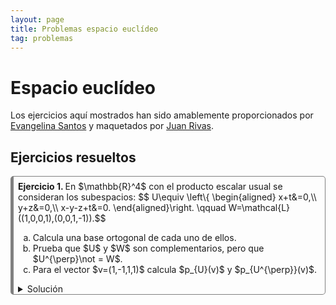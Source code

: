 ```yaml
---
layout: page
title: Problemas espacio euclídeo
tag: problemas
---
```

<style>
@media (min-width: 38em) {
  html {
    font-size: 18px;
  }
}



body {
  counter-reset: article;
}

article:before {
  counter-increment: article;
  content: "Ejercicio " counter(article) ". ";
  font-weight: bold;
}

article {
  border-style: solid;
  border-width: 1px 1px 1px 5px;
  border-color: gray gray gray gray;
  border-radius: 5px;
  padding: 0.5em 0.5em 0em 0.5em;
  margin-bottom: 0.5em;
}
</style>

# Espacio euclídeo

Los ejercicios aquí mostrados han sido amablemente proporcionados por [Evangelina Santos](https://www.ugr.es/~esantos/) y maquetados por [Juan Rivas](https://github.com/MrRiversGit).

## Ejercicios resueltos 

<article>
En $\mathbb{R}^4$ con el producto escalar usual se consideran los subespacios:
$$
U\equiv \left\{ \begin{aligned}
x+t&=0,\\
y+z&=0,\\
x-y-z+t&=0.
\end{aligned}\right. 
\qquad  W=\mathcal{L}((1,0,0,1),(0,0,1,-1)).$$ 

<ol type="a">
<li>Calcula una base ortogonal de cada uno de ellos.</li>
<li>Prueba que $U$ y $W$ son complementarios, pero que $U^{\perp}\not = W$.</li>
<li>Para el vector $v=(1,-1,1,1)$ calcula $p_{U}(v)$ y $p_{U^{\perp}}(v)$.</li>
</ol>

<details>
<summary>Solución</summary>

<ol type="a">
<li>Calcular una base ortogonal.<br>
Para calcular una base ortogonal de $U$ empezamos simplificando las ecuaciones cartesianas y obteniendo una base:
$$U\equiv \left\{ \begin{array}{rl}
x+t&=0,\\
y+z&=0,\\
x-y-z+t&=0.
\end{array}\right. \sim_f U\equiv \left\{ \begin{array}{rl}
x+t&=0,\\
y+z&=0.\\
\end{array}\right.
$$ Podemos calcular una base usando como parámetros a $x$ e $y$: $\{ (1,0,0,-1),(0,1,-1,0)\}$; además esta base resulta ser ortogonal.<br>
Para $W$ ya tenemos un sistema de generadores y observamos que son linealmente independientes; pero no son ortogonales, así que utilizamos el método de Gram-Schimdt partiendo de estos vectores:
$$\begin{array}{l}
u_1=(1,0,0,1),\\
u_2=(0,0,1,-1),
\end{array}\hspace{1cm}
\begin{array}{l}
e_1=(1,0,0,1),\\
e_2=(0,0,1,-1)+\lambda_{2,1}(1,0,0,1).
\end{array}$$
Calculamos $$\lambda_{2,1}=-\frac{<(0,0,1,-1),(1,0,0,1)>}{<(1,0,0,1),(1,0,0,1)>}=-\frac{-1}{2}=\frac{1}{2}.$$
Así que la base ortogonal de $W$ que obtenemos es:
$$\{(1,0,0,1),(1/2,0,1,-1/2)\}.$$
</li>

<li>Probar que $U$ y $W$ son complementarios, pero que $U^{\perp}\not = W$.<br>
Son complementarios si $U+W=\mathbb{R}^4$ y $U\cap W=\{ 0 \}$. Calculamos $U+W$ reuniendo bases:
$$\begin{pmatrix}
1 & 0 & 1 & 0\\
0 & 1 & 0 & 0\\
0 & -1 & 0 & 1\\
-1 & 0 & 1 & -1
\end{pmatrix}\sim_c \begin{pmatrix}
1 & 0 & 0 & 0\\
0 & 1 & 0 & 0\\
0 & -1 & 0 & 1\\
-1 & 0 & 2 & -1
\end{pmatrix}\sim_c \begin{pmatrix}
1 & 0 & 0 & 0\\
0 & 1 & 0 & 0\\
0 & -1 & 0 & 1\\
0 & 0 & 1 & 0
\end{pmatrix}\sim_c \begin{pmatrix}
1 & 0 & 0 & 0\\
0 & 1 & 0 & 0\\
0 & 0 & 1 & 0\\
0 & 0 & 0 & 1
\end{pmatrix}.$$
y obtenemos que $U+W=\mathbb{R}^4$ puesto que obtenemos la base canónica. Ahora usando la fórmula de las dimensiones 
$$\operatorname{dim}(U) + \operatorname{dim}(W) = \operatorname{dim}(U+W)+ \operatorname{dim}(U\cap W)$$
obtenemos que $\operatorname{dim}(U\cap W)=0$ y por tanto $U\cap W=\{ 0 \}$.
Sin embargo, como $<(1,0,0,-1),(0,0,1,-1)>=1$ y $(1,0,0,-1)\in U$ y $(0,0,1,-1)\in W$, entonces $W\not = U^{\perp}$.

<li>Calcular $p_{U}(v)$ y $p_{U^{\perp}}(v)$.<br>
De la base de $U$ obtenemos las cartesianas de $U^{\perp}$ que son:
$$U^{\perp}\equiv \left\{ \begin{array}{rl}
x-t&=0,\\
y-z&=0.\\
\end{array}\right.$$
Escribimos ahora $v=p_{U}(v)+p_{U^{\perp}}$ usando 4 incógnitas 
$$(1,-1,1,1)=(\alpha, \beta, \gamma, \delta)+ (1-\alpha, -1-\beta,1-\gamma, 1-\delta)$$ e imponemos las condiciones de que el primero cumpla las cartesianas de $U$ y el segundo las de $U^{\perp}$ y resolvemos:
$$\begin{array}{r}
\alpha +\delta = 0,\\
-\alpha + \delta = 0,\\
\beta + \gamma = 0,\\
-1-\beta -1+ \gamma = 0,
\end{array}$$
y resulta $\alpha= 0, \beta=-1, \gamma = 1, \delta= 0$, así que:
$$p_U(1,-1,1,1)=(0,-1,1,0); \, \, p_{U^{\perp}}(1,-1,1,1)=(1,0,0,1).$$ 
</ol>
</details>
</article>